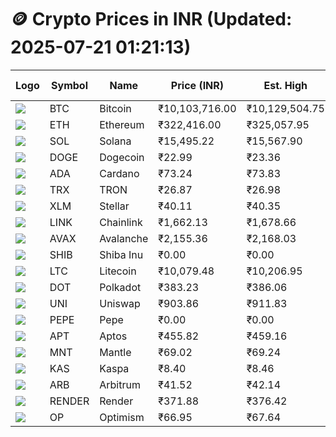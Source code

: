 # 🪙 Crypto Prices in INR (Updated: 2025-07-21 01:21:13)

| Logo | Symbol | Name       | Price (INR) | Est. High | Est. Low | Gross Profit | Fees | Net Profit | ROI % |
|------|--------|------------|-------------|-----------|----------|---------------|------|-------------|--------|
| ![](https://coin-images.coingecko.com/coins/images/1/large/bitcoin.png?1696501400) | BTC    | Bitcoin    | ₹10,103,716.00 | ₹10,129,504.75 | ₹10,077,927.25 | ₹511.79 | ₹200.00 | ₹311.79 | 0.31% |
| ![](https://coin-images.coingecko.com/coins/images/279/large/ethereum.png?1696501628) | ETH    | Ethereum   | ₹322,416.00 | ₹325,057.95 | ₹319,774.05 | ₹1,652.39 | ₹200.00 | ₹1,452.39 | 1.45% |
| ![](https://coin-images.coingecko.com/coins/images/4128/large/solana.png?1718769756) | SOL    | Solana     | ₹15,495.22 | ₹15,567.90 | ₹15,422.54 | ₹942.47 | ₹200.00 | ₹742.47 | 0.74% |
| ![](https://coin-images.coingecko.com/coins/images/5/large/dogecoin.png?1696501409) | DOGE   | Dogecoin   | ₹22.99 | ₹23.36 | ₹22.62 | ₹3,248.98 | ₹200.00 | ₹3,048.98 | 3.05% |
| ![](https://coin-images.coingecko.com/coins/images/975/large/cardano.png?1696502090) | ADA    | Cardano    | ₹73.24 | ₹73.83 | ₹72.65 | ₹1,618.68 | ₹200.00 | ₹1,418.68 | 1.42% |
| ![](https://coin-images.coingecko.com/coins/images/1094/large/tron-logo.png?1696502193) | TRX    | TRON       | ₹26.87 | ₹26.98 | ₹26.76 | ₹818.37 | ₹200.00 | ₹618.37 | 0.62% |
| ![](https://coin-images.coingecko.com/coins/images/100/large/fmpFRHHQ_400x400.jpg?1735231350) | XLM    | Stellar    | ₹40.11 | ₹40.35 | ₹39.87 | ₹1,188.77 | ₹200.00 | ₹988.77 | 0.99% |
| ![](https://coin-images.coingecko.com/coins/images/877/large/chainlink-new-logo.png?1696502009) | LINK   | Chainlink  | ₹1,662.13 | ₹1,678.66 | ₹1,645.60 | ₹2,008.99 | ₹200.00 | ₹1,808.99 | 1.81% |
| ![](https://coin-images.coingecko.com/coins/images/12559/large/Avalanche_Circle_RedWhite_Trans.png?1696512369) | AVAX   | Avalanche  | ₹2,155.36 | ₹2,168.03 | ₹2,142.69 | ₹1,182.81 | ₹200.00 | ₹982.81 | 0.98% |
| ![](https://coin-images.coingecko.com/coins/images/11939/large/shiba.png?1696511800) | SHIB   | Shiba Inu  | ₹0.00 | ₹0.00 | ₹0.00 | ₹1,548.36 | ₹200.00 | ₹1,348.36 | 1.35% |
| ![](https://coin-images.coingecko.com/coins/images/2/large/litecoin.png?1696501400) | LTC    | Litecoin   | ₹10,079.48 | ₹10,206.95 | ₹9,952.01 | ₹2,561.63 | ₹200.00 | ₹2,361.63 | 2.36% |
| ![](https://coin-images.coingecko.com/coins/images/12171/large/polkadot.png?1696512008) | DOT    | Polkadot   | ₹383.23 | ₹386.06 | ₹380.40 | ₹1,487.38 | ₹200.00 | ₹1,287.38 | 1.29% |
| ![](https://coin-images.coingecko.com/coins/images/12504/large/uniswap-logo.png?1720676669) | UNI    | Uniswap    | ₹903.86 | ₹911.83 | ₹895.89 | ₹1,779.46 | ₹200.00 | ₹1,579.46 | 1.58% |
| ![](https://coin-images.coingecko.com/coins/images/29850/large/pepe-token.jpeg?1696528776) | PEPE   | Pepe       | ₹0.00 | ₹0.00 | ₹0.00 | ₹2,265.57 | ₹200.00 | ₹2,065.57 | 2.07% |
| ![](https://coin-images.coingecko.com/coins/images/26455/large/aptos_round.png?1696525528) | APT    | Aptos      | ₹455.82 | ₹459.16 | ₹452.48 | ₹1,476.53 | ₹200.00 | ₹1,276.53 | 1.28% |
| ![](https://coin-images.coingecko.com/coins/images/30980/large/Mantle-Logo-mark.png?1739213200) | MNT    | Mantle     | ₹69.02 | ₹69.24 | ₹68.80 | ₹640.99 | ₹200.00 | ₹440.99 | 0.44% |
| ![](https://coin-images.coingecko.com/coins/images/25751/large/kaspa-icon-exchanges.png?1696524837) | KAS    | Kaspa      | ₹8.40 | ₹8.46 | ₹8.34 | ₹1,547.60 | ₹200.00 | ₹1,347.60 | 1.35% |
| ![](https://coin-images.coingecko.com/coins/images/16547/large/arb.jpg?1721358242) | ARB    | Arbitrum   | ₹41.52 | ₹42.14 | ₹40.90 | ₹3,021.86 | ₹200.00 | ₹2,821.86 | 2.82% |
| ![](https://coin-images.coingecko.com/coins/images/11636/large/rndr.png?1696511529) | RENDER | Render     | ₹371.88 | ₹376.42 | ₹367.34 | ₹2,472.93 | ₹200.00 | ₹2,272.93 | 2.27% |
| ![](https://coin-images.coingecko.com/coins/images/25244/large/Optimism.png?1696524385) | OP     | Optimism   | ₹66.95 | ₹67.64 | ₹66.26 | ₹2,082.70 | ₹200.00 | ₹1,882.70 | 1.88% |
